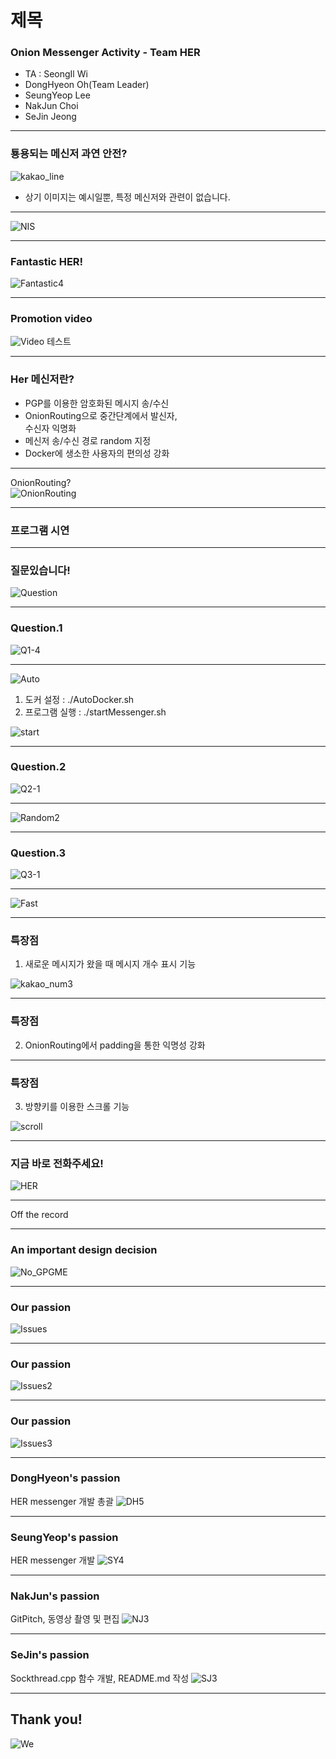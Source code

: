 # 제목
### Onion Messenger Activity - Team HER

- TA : SeongIl Wi
- DongHyeon Oh(Team Leader)
- SeungYeop Lee
- NakJun Choi
- SeJin Jeong

---

### 툥용되는 메신저 과연 안전?
![kakao_line](images/kakao_line.jpg)
* 상기 이미지는 예시일뿐, 특정 메신저와 관련이 없습니다.

---

![NIS](images/NIS.jpg)

---

### Fantastic HER!
![Fantastic4](images/Fantastic4.gif)

---

### Promotion video

![Video](https://www.youtube.com/embed/fhbUFvoDev4)
테스트

---

### Her 메신저란?
- PGP를 이용한 암호화된 메시지 송/수신
- OnionRouting으로 중간단계에서 발신자,  
수신자 익명화
- 메신저 송/수신 경로 random 지정
- Docker에 생소한 사용자의 편의성 강화

---

OnionRouting?  
![OnionRouting](images/OnionRouting.png)

---

### 프로그램 시연

---

### 질문있습니다!
![Question]()

---

### Question.1
![Q1-4](images/Q1-4.jpg)

---

![Auto](images/Auto.png)
1. 도커 설정 : ./AutoDocker.sh
2. 프로그램 실행 : ./startMessenger.sh

![start](images/start.png)

---

### Question.2
![Q2-1](images/Q2-1.jpg)

---

![Random2](images/Random2.gif)

---

### Question.3
![Q3-1](images/Q3-1.jpg)

---

![Fast](images/Fast.gif)

---

### 특장점
1) 새로운 메시지가 왔을 때 메시지 개수 표시 기능

![kakao_num3](images/kakao_num3.png)

---

### 특장점
2) OnionRouting에서 padding을 통한 익명성 강화

---

### 특장점
3) 방향키를 이용한 스크롤 기능

![scroll](images/scroll.gif)

---

### 지금 바로 전화주세요!
![HER](images/HER.jpg)

---

Off the record

---
### An important design decision
![No_GPGME](images/No_gpgme.jpg)

---

### Our passion
![Issues](images/Issues.png)

---

### Our passion
![Issues2](images/Issues2.png)

---

### Our passion
![Issues3](images/Issues3.png)

---

### DongHyeon's passion
HER messenger 개발 총괄
![DH5](images/DH5.png)

---

### SeungYeop's passion
HER messenger 개발
![SY4](images/SY4.png)

---

### NakJun's passion
GitPitch, 동영상 촬영 및 편집
![NJ3](images/NJ3.png)

---

### SeJin's passion
Sockthread.cpp 함수 개발, README.md 작성
![SJ3](images/SJ3.png)

---

## Thank you!
![We](images/We.jpg)
